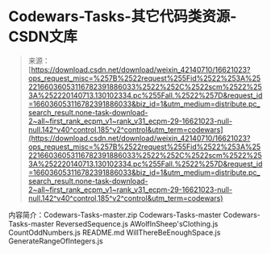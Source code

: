 <!--yml
category: codewars
date: 2022-08-13 11:32:07
-->

# Codewars-Tasks-其它代码类资源-CSDN文库

> 来源：[https://download.csdn.net/download/weixin_42140710/16621023?ops_request_misc=%257B%2522request%255Fid%2522%253A%2522166036053116782391886033%2522%252C%2522scm%2522%253A%252220140713.130102334.pc%255Fall.%2522%257D&request_id=166036053116782391886033&biz_id=1&utm_medium=distribute.pc_search_result.none-task-download-2~all~first_rank_ecpm_v1~rank_v31_ecpm-29-16621023-null-null.142^v40^control,185^v2^control&utm_term=codewars](https://download.csdn.net/download/weixin_42140710/16621023?ops_request_misc=%257B%2522request%255Fid%2522%253A%2522166036053116782391886033%2522%252C%2522scm%2522%253A%252220140713.130102334.pc%255Fall.%2522%257D&request_id=166036053116782391886033&biz_id=1&utm_medium=distribute.pc_search_result.none-task-download-2~all~first_rank_ecpm_v1~rank_v31_ecpm-29-16621023-null-null.142^v40^control,185^v2^control&utm_term=codewars)

内容简介：Codewars-Tasks-master.zip Codewars-Tasks-master Codewars-Tasks-master ReversedSequence.js AWolfInSheep'sClothing.js CountOddNumbers.js README.md WillThereBeEnoughSpace.js GenerateRangeOfIntegers.js